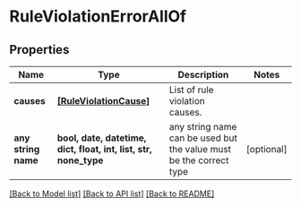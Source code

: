 # RuleViolationErrorAllOf


## Properties
Name | Type | Description | Notes
------------ | ------------- | ------------- | -------------
**causes** | [**[RuleViolationCause]**](RuleViolationCause.md) | List of rule violation causes. | 
**any string name** | **bool, date, datetime, dict, float, int, list, str, none_type** | any string name can be used but the value must be the correct type | [optional]

[[Back to Model list]](../README.md#documentation-for-models) [[Back to API list]](../README.md#documentation-for-api-endpoints) [[Back to README]](../README.md)


